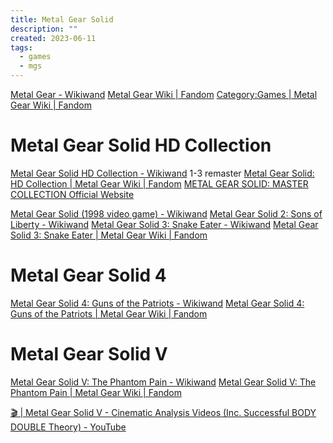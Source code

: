 ```yaml
---
title: Metal Gear Solid
description: ""
created: 2023-06-11
tags:
  - games
  - mgs
---
```


[Metal Gear - Wikiwand](https://www.wikiwand.com/en/Metal_Gear)
[Metal Gear Wiki | Fandom](https://metalgear.fandom.com/wiki/Metal_Gear_Wiki)
[Category:Games | Metal Gear Wiki | Fandom](https://metalgear.fandom.com/wiki/Category:Games)

# Metal Gear Solid HD Collection

[Metal Gear Solid HD Collection - Wikiwand](https://www.wikiwand.com/en/Metal_Gear_Solid_HD_Collection) 1-3 remaster
[Metal Gear Solid: HD Collection | Metal Gear Wiki | Fandom](https://metalgear.fandom.com/wiki/Metal_Gear_Solid:_HD_Collection)
[METAL GEAR SOLID: MASTER COLLECTION Official Website](https://www.konami.com/mg/mc/eu/en/)

[Metal Gear Solid (1998 video game) - Wikiwand](<https://www.wikiwand.com/en/Metal_Gear_Solid_(1998_video_game)>)
[Metal Gear Solid 2: Sons of Liberty - Wikiwand](https://www.wikiwand.com/en/Metal_Gear_Solid_2:_Sons_of_Liberty)
[Metal Gear Solid 3: Snake Eater - Wikiwand](https://www.wikiwand.com/en/Metal_Gear_Solid_3:_Snake_Eater)
[Metal Gear Solid 3: Snake Eater | Metal Gear Wiki | Fandom](https://metalgear.fandom.com/wiki/Metal_Gear_Solid_3:_Snake_Eater)

# Metal Gear Solid 4

[Metal Gear Solid 4: Guns of the Patriots - Wikiwand](https://www.wikiwand.com/en/Metal_Gear_Solid_4:_Guns_of_the_Patriots)
[Metal Gear Solid 4: Guns of the Patriots | Metal Gear Wiki | Fandom](https://metalgear.fandom.com/wiki/Metal_Gear_Solid_4:_Guns_of_the_Patriots)

# Metal Gear Solid V

[Metal Gear Solid V: The Phantom Pain - Wikiwand](https://www.wikiwand.com/en/Metal_Gear_Solid_V:_The_Phantom_Pain)
[Metal Gear Solid V: The Phantom Pain | Metal Gear Wiki | Fandom](https://metalgear.fandom.com/wiki/Metal_Gear_Solid_V:_The_Phantom_Pain)

[🎬 | Metal Gear Solid V - Cinematic Analysis Videos (Inc. Successful BODY DOUBLE Theory) - YouTube](https://www.youtube.com/playlist?list=PL1Lwgk7jetVE4EOnWJdURPYNSRJbhMInk)
